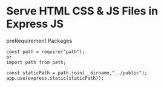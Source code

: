 # Serve HTML CSS & JS Files in Express JS
preRequirement Packages

```
const path = require("path");
or
import path from path;
```
```
const staticPath = path.join(__dirname,"../public");
app.use(express.static(staticPath));

```
